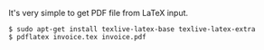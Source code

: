 It's very simple to get PDF file from LaTeX input.
```shell
$ sudo apt-get install texlive-latex-base texlive-latex-extra
$ pdflatex invoice.tex invoice.pdf
```